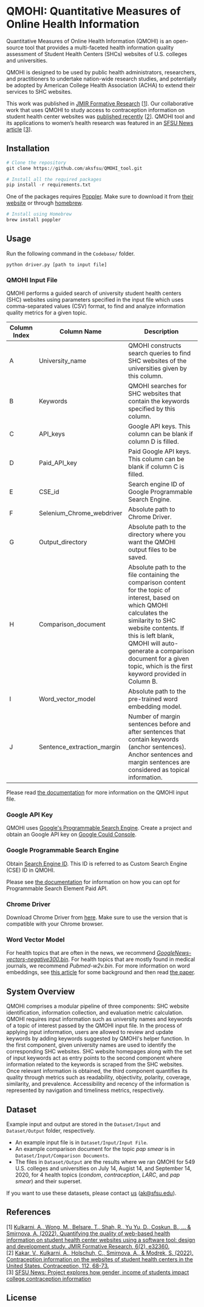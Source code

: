 # QMOHI: Quantitative Measures of Online Health Information #
Quantitative Measures of Online Health Information (QMOHI) is an open-source tool that provides a multi-faceted health information quality assessment of Student Health Centers (SHCs) websites of U.S. colleges and universities. 

QMOHI is designed to be used by public health administrators, researchers, and practitioners to undertake nation-wide research studies, and potentially be adopted by American College Health Association (ACHA) to extend their services to SHC websites.

This work was published in [JMIR Formative Research](https://formative.jmir.org/2022/2/e32360) [[1](#references)]. Our collaborative work that uses QMOHI to study access to contraception information on student health center websites was [published recently](https://www.contraceptionjournal.org/article/S0010-7824(22)00011-7/fulltext) [[2](#references)]. QMOHI tool and its applications to women’s health research was featured in an [SFSU News article](https://news.sfsu.edu/archive/news-story/project-explores-how-gender-income-students-impact-college-contraception-information.html) [[3](#references)].

## Installation

```Python
# Clone the repository
git clone https://github.com/aksfsu/QMOHI_tool.git

# Install all the required packages
pip install -r requirements.txt
```

One of the packages requires [Poppler](https://poppler.freedesktop.org). Make sure to download it from [their website](https://poppler.freedesktop.org) or through [homebrew](https://formulae.brew.sh/formula/poppler).

```Python
# Install using Homebrew
brew install poppler
```


## Usage

Run the following command in the `Codebase/` folder.

```
python driver.py [path to input file]
```

### QMOHI Input File

QMOHI performs a guided search of university student health centers (SHC) websites using parameters specified in the input file which uses comma-separated values (CSV) format, to find and analyze information quality metrics for a given topic. 

| Column Index | Column Name | Description |
| ----------- | ----------- | ----------- |
| A | University_name | QMOHI constructs search queries to find SHC websites of the universities given by this column. |
| B | Keywords | QMOHI searches for SHC websites that contain the keywords specified by this column. |
| C | API_keys | Google API keys. This column can be blank if column D is filled. |
| D | Paid_API_key | Paid Google API keys. This column can be blank if column C is filled. |
| E | CSE_id | Search engine ID of Google Programmable Search Engine. |
| F | Selenium_Chrome_webdriver | Absolute path to Chrome Driver. |
| G | Output_directory | Absolute path to the directory where you want the QMOHI output files to be saved. |
| H | Comparison_document | Absolute path to the file containing the comparison content for the topic of interest, based on which QMOHI calculates the similarity to SHC website contents. If this is left blank, QMOHI will auto-generate a comparison document for a given topic, which is the first keyword provided in Column B.  |
| I | Word_vector_model | Absolute path to the pre-trained word embedding model. |
| J | Sentence_extraction_margin | Number of margin sentences before and after sentences that contain keywords (anchor sentences). Anchor sentences and margin sentences are considered as topical information.  |

Please read [the documentation](https://docs.google.com/document/d/1cqgTK_7dudHliH3DktOFCkqx72IcVd75rwZJnlqVmYQ/edit?usp=sharing) for more information on the QMOHI input file.

### Google API Key

QMOHI uses [Google's Programmable Search Engine](https://developers.google.com/custom-search). Create a project and obtain an Google API key on [Google Could Console](https://console.cloud.google.com/).


### Google Programmable Search Engine 

Obtain [Search Engine ID](https://developers.google.com/custom-search/v1/overview). This ID is referred to as Custom Search Engine (CSE) ID in QMOHI.

Please see [the documentation](https://docs.google.com/document/d/1b1FpSLW9pDVb8dCTFXAdIr5tbsb-uodFfO3wz24rV54/edit#) for information on how you can opt for Programmable Search Element Paid API.

### Chrome Driver

Download Chrome Driver from [here](https://chromedriver.chromium.org/downloads). Make sure to use the version that is compatible with your Chrome browser.

### Word Vector Model

For health topics that are often in the news, we recommend [*GoogleNews-vectors-negative300.bin*](https://code.google.com/archive/p/word2vec/). For health topics that are mostly found in medical journals, we recommend *Pubmed-w2v.bin*. For more information on word embeddings, see [this article](https://towardsdatascience.com/nlp-101-word2vec-skip-gram-and-cbow-93512ee24314) for some background and then read [the paper](https://arxiv.org/pdf/1301.3781.pdf). 

## System Overview

QMOHI comprises a modular pipeline of three components: SHC website identification, information collection, and evaluation metric calculation. QMOHI requires input information such as university names and keywords of a topic of interest passed by the QMOHI input file. In the process of applying input information, users are allowed to review and update keywords by adding keywords suggested by QMOHI's helper function. In the first component, given university names are used to identify the corresponding SHC websites. SHC website homepages along with the set of input keywords act as entry points to the second component where information related to the keywords is scraped from the SHC websites. Once relevant information is obtained, the third component quantifies its quality through metrics such as readability, objectivity, polarity, coverage, similarity, and prevalence. Accessibility and recency of the information is represented by navigation and timeliness metrics, respectively. 

## Dataset

Example input and output are stored in the `Dataset/Input` and `Dataset/Output` folder, respectively. 
- An example input file is in `Dataset/Input/Input File`.
- An example comparison document for the topic *pap smear* is in `Dataset/Input/Comparison Documents`. 
- The files in `Dataset/Output` are the results where we ran QMOHI for 549 U.S. colleges and universities on July 14, Augist 14, and September 14, 2020, for 4 health topics (*condom*, *contraception*, *LARC*, and *pap smear*) and their superset.

If you want to use these datasets, please contact [us](ak@sfsu.edu) (ak@sfsu.edu).

## References

[1] [Kulkarni, A., Wong, M., Belsare, T., Shah, R., Yu Yu, D., Coskun, B., ... & Smirnova, A. (2022). Quantifying the quality of web-based health information on student health center websites using a software tool: design and development study. JMIR Formative Research, 6(2), e32360.](https://formative.jmir.org/2022/2/e32360)  
[2] [Kakar, V., Kulkarni, A., Holschuh, C., Smirnova, A., & Modrek, S. (2022). Contraception information on the websites of student health centers in the United States. Contraception, 112, 68-73.](https://www.contraceptionjournal.org/article/S0010-7824(22)00011-7/fulltext)  
[3] [SFSU News: Project explores how gender, income of students impact college contraception information](https://news.sfsu.edu/archive/news-story/project-explores-how-gender-income-students-impact-college-contraception-information.html)  

## License

